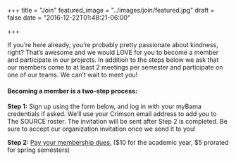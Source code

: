 +++
title = "Join"
featured_image = "../images/join/featured.jpg"
draft = false
date = "2016-12-22T01:48:21-06:00"

+++

If you’re here already, you’re probably pretty passionate about kindness, right?
That’s awesome and we would LOVE for you to become a member and participate in
our projects. In addition to the steps below we ask that our members come to at
least 2 meetings per semester and participate on one of our teams. We can’t wait
to meet you!

#### Becoming a member is a two-step process:

**Step 1:** Sign up using the form below, and log in with your myBama credentials
if asked. We’ll use your Crimson email address to add you to The SOURCE roster.
The invitation will be sent after Step 2 is completed. Be sure to accept our
organization invitation once we send it to you!

**Step 2:** [Pay your membership dues.](../store) ($10 for the academic year, $5
  prorated for spring semesters)
